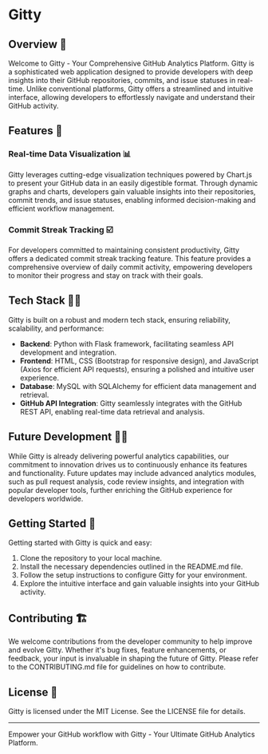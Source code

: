 # Gitty

## Overview 🔬

Welcome to Gitty - Your Comprehensive GitHub Analytics Platform. Gitty is a sophisticated web application designed to provide developers with deep insights into their GitHub repositories, commits, and issue statuses in real-time. Unlike conventional platforms, Gitty offers a streamlined and intuitive interface, allowing developers to effortlessly navigate and understand their GitHub activity.

## Features 🧰

### Real-time Data Visualization 📊

Gitty leverages cutting-edge visualization techniques powered by Chart.js to present your GitHub data in an easily digestible format. Through dynamic graphs and charts, developers gain valuable insights into their repositories, commit trends, and issue statuses, enabling informed decision-making and efficient workflow management.

### Commit Streak Tracking ☑️

For developers committed to maintaining consistent productivity, Gitty offers a dedicated commit streak tracking feature. This feature provides a comprehensive overview of daily commit activity, empowering developers to monitor their progress and stay on track with their goals.

## Tech Stack 👨‍💻

Gitty is built on a robust and modern tech stack, ensuring reliability, scalability, and performance:

- **Backend**: Python with Flask framework, facilitating seamless API development and integration.
- **Frontend**: HTML, CSS (Bootstrap for responsive design), and JavaScript (Axios for efficient API requests), ensuring a polished and intuitive user experience.
- **Database**: MySQL with SQLAlchemy for efficient data management and retrieval.
- **GitHub API Integration**: Gitty seamlessly integrates with the GitHub REST API, enabling real-time data retrieval and analysis.

## Future Development 👷‍♂️

While Gitty is already delivering powerful analytics capabilities, our commitment to innovation drives us to continuously enhance its features and functionality. Future updates may include advanced analytics modules, such as pull request analysis, code review insights, and integration with popular developer tools, further enriching the GitHub experience for developers worldwide.

## Getting Started 🔄

Getting started with Gitty is quick and easy:

1. Clone the repository to your local machine.
2. Install the necessary dependencies outlined in the README.md file.
3. Follow the setup instructions to configure Gitty for your environment.
4. Explore the intuitive interface and gain valuable insights into your GitHub activity.

## Contributing 🏗️

We welcome contributions from the developer community to help improve and evolve Gitty. Whether it's bug fixes, feature enhancements, or feedback, your input is invaluable in shaping the future of Gitty. Please refer to the CONTRIBUTING.md file for guidelines on how to contribute.

## License 👮

Gitty is licensed under the MIT License. See the LICENSE file for details.

---

Empower your GitHub workflow with Gitty - Your Ultimate GitHub Analytics Platform.

